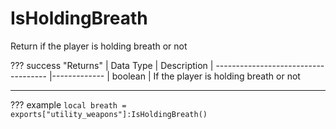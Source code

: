 # IsHoldingBreath
Return if the player is holding breath or not

??? success "Returns"
    | Data Type                            | Description
    | ------------------------------------ |-------------
    | boolean | If the player is holding breath or not

---
??? example
    ```
    local breath = exports["utility_weapons"]:IsHoldingBreath()
    ```